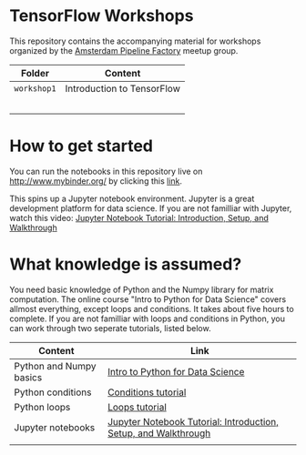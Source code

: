 # TensorFlow Workshops

This repository contains the accompanying material for workshops organized by the [Amsterdam Pipeline Factory](https://www.meetup.com/The-Amsterdam-Pipeline-Factory-of-Data-Science/) meetup group.

| Folder  | Content |
|---|---|
|`workshop1`   | Introduction to TensorFlow  |
|   |   |
|   |   |
|   |   |
|   |   |
|   |   |

# How to get started
You can run the notebooks in this repository live on http://www.mybinder.org/ by clicking this [link](https://mybinder.org/v2/gh/sjoerddehaan/tensorflow_workshops/master).

This spins up a Jupyter notebook environment. Jupyter is a great development platform for data science. If you are not familliar with Jupyter, watch this video: [Jupyter Notebook Tutorial: Introduction, Setup, and Walkthrough](https://www.youtube.com/watch?v=HW29067qVWk)

# What knowledge is assumed?
You need basic knowledge of Python and the Numpy library for matrix computation. The online course "Intro to Python for Data Science" covers allmost everything, except loops and conditions. It takes about five hours to complete. If you are not familliar with loops and conditions in Python, you can work through two seperate tutorials, listed below.


| Content  | Link |
|---|---|
|  Python and Numpy basics |  [Intro to Python for Data Science](https://www.datacamp.com/courses/intro-to-python-for-data-science)  |
|  Python conditions | [Conditions tutorial](https://www.learnpython.org/en/Conditions)  |
|  Python loops |   [Loops tutorial](https://www.learnpython.org/en/Loops) |
|  Jupyter notebooks | [Jupyter Notebook Tutorial: Introduction, Setup, and Walkthrough](https://www.youtube.com/watch?v=HW29067qVWk)  |
|   |   |